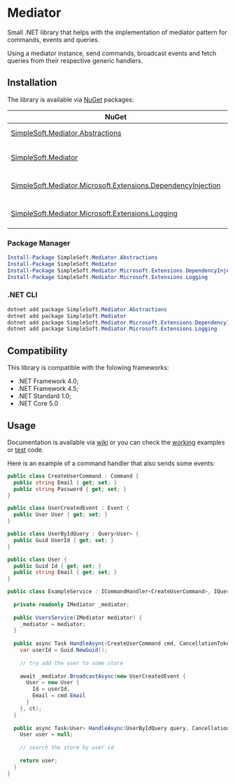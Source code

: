 # Mediator
Small .NET library that helps with the implementation of mediator pattern for commands, events and queries.

Using a mediator instance, send commands, broadcast events and fetch queries from their respective generic handlers.

## Installation
The library is available via [NuGet](https://www.nuget.org/packages?q=SimpleSoft.Mediator) packages:

| NuGet | Description | Version |
| --- | --- | --- |
| [SimpleSoft.Mediator.Abstractions](https://www.nuget.org/packages/simplesoft.mediator.abstractions) | interfaces and abstract implementations (commands, events, queries, mediator, ...) | [![NuGet](https://img.shields.io/nuget/vpre/simplesoft.mediator.abstractions.svg)](https://www.nuget.org/packages/simplesoft.mediator.abstractions) |
| [SimpleSoft.Mediator](https://www.nuget.org/packages/simplesoft.mediator) | library implementation that typically is only known by the main project (eg. dependency injection container) | [![NuGet](https://img.shields.io/nuget/vpre/simplesoft.mediator.svg)](https://www.nuget.org/packages/simplesoft.mediator) |
| [SimpleSoft.Mediator.Microsoft.Extensions.DependencyInjection](https://www.nuget.org/packages/simplesoft.mediator.microsoft.extensions.dependencyinjection) | specialized methods and classes for the container `Microsoft.Extensions.DependencyInjection` | [![NuGet](https://img.shields.io/nuget/vpre/simplesoft.mediator.microsoft.extensions.dependencyinjection.svg)](https://www.nuget.org/packages/simplesoft.mediator.microsoft.extensions.dependencyinjection) |
| [SimpleSoft.Mediator.Microsoft.Extensions.Logging](https://www.nuget.org/packages/simplesoft.mediator.microsoft.extensions.logging) | implementation wrappers that support logging using `Microsoft.Extensions.Logging` interfaces | [![NuGet](https://img.shields.io/nuget/vpre/simplesoft.mediator.microsoft.extensions.logging.svg)](https://www.nuget.org/packages/simplesoft.mediator.microsoft.extensions.logging) |

### Package Manager
```powershell
Install-Package SimpleSoft.Mediator.Abstractions
Install-Package SimpleSoft.Mediator
Install-Package SimpleSoft.Mediator.Microsoft.Extensions.DependencyInjection
Install-Package SimpleSoft.Mediator.Microsoft.Extensions.Logging
```

### .NET CLI
```powershell
dotnet add package SimpleSoft.Mediator.Abstractions
dotnet add package SimpleSoft.Mediator
dotnet add package SimpleSoft.Mediator.Microsoft.Extensions.DependencyInjection
dotnet add package SimpleSoft.Mediator.Microsoft.Extensions.Logging
```
## Compatibility
This library is compatible with the folowing frameworks:

* .NET Framework 4.0;
* .NET Framework 4.5;
* .NET Standard 1.0;
* .NET Core 5.0

## Usage
Documentation is available via [wiki](https://github.com/simplesoft-pt/Mediator/wiki) or you can check the [working](https://github.com/simplesoft-pt/Mediator/tree/master/work/) examples or [test](https://github.com/simplesoft-pt/Mediator/tree/master/test) code.

Here is an example of a command handler that also sends some events:
```csharp
public class CreateUserCommand : Command {
  public string Email { get; set; }
  public string Password { get; set; }
}

public class UserCreatedEvent : Event {
  public User User { get; set; }
}

public class UserByIdQuery : Query<User> {
  public Guid UserId { get; set; }
}

public class User {
  public Guid Id { get; set; }
  public string Email { get; set; }
}

public class ExampleService : ICommandHandler<CreateUserCommand>, IQueryHandler<UserByIdQuery,User> {
  
  private readonly IMediator _mediator;
  
  public UsersService(IMediator mediator) {
    _mediator = mediator;
  }
  
  public async Task HandleAsync(CreateUserCommand cmd, CancellationToken ct) {
    var userId = Guid.NewGuid();
    
    // try add the user to some store
    
    await _mediator.BroadcastAsync(new UserCreatedEvent {
      User = new User {
        Id = userId,
        Email = cmd.Email
      }
    }, ct);
  }
  
  public async Task<User> HandleAsync(UserByIdQuery query, CancellationToken ct) {
    User user = null;
    
    // search the store by user id
    
    return user;
  }
}
```
